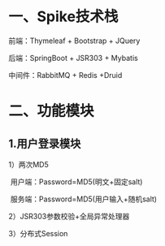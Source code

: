 # 一、Spike技术栈
前端：Thymeleaf + Bootstrap + JQuery

后端：SpringBoot + JSR303 + Mybatis

中间件：RabbitMQ + Redis +Druid

# 二、功能模块

## 1.用户登录模块

1）两次MD5

​	用户端：Password=MD5(明文+固定salt)

​	服务端：Password=MD5(用户输入+随机salt)

2）JSR303参数校验+全局异常处理器

3）分布式Session